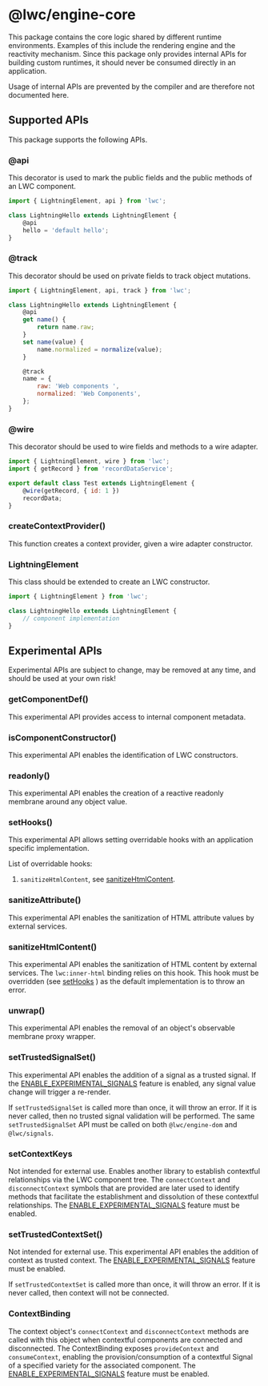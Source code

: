 # @lwc/engine-core

This package contains the core logic shared by different runtime environments. Examples of this
include the rendering engine and the reactivity mechanism. Since this package only provides
internal APIs for building custom runtimes, it should never be consumed directly in an
application.

Usage of internal APIs are prevented by the compiler and are therefore not documented here.

## Supported APIs

This package supports the following APIs.

### @api

This decorator is used to mark the public fields and the public methods of an LWC component.

```js
import { LightningElement, api } from 'lwc';

class LightningHello extends LightningElement {
    @api
    hello = 'default hello';
}
```

### @track

This decorator should be used on private fields to track object mutations.

```js
import { LightningElement, api, track } from 'lwc';

class LightningHello extends LightningElement {
    @api
    get name() {
        return name.raw;
    }
    set name(value) {
        name.normalized = normalize(value);
    }

    @track
    name = {
        raw: 'Web components ',
        normalized: 'Web Components',
    };
}
```

### @wire

This decorator should be used to wire fields and methods to a wire adapter.

```js
import { LightningElement, wire } from 'lwc';
import { getRecord } from 'recordDataService';

export default class Test extends LightningElement {
    @wire(getRecord, { id: 1 })
    recordData;
}
```

### createContextProvider()

This function creates a context provider, given a wire adapter constructor.

### LightningElement

This class should be extended to create an LWC constructor.

```js
import { LightningElement } from 'lwc';

class LightningHello extends LightningElement {
    // component implementation
}
```

## Experimental APIs

Experimental APIs are subject to change, may be removed at any time, and should be used at your
own risk!

### getComponentDef()

This experimental API provides access to internal component metadata.

### isComponentConstructor()

This experimental API enables the identification of LWC constructors.

### readonly()

This experimental API enables the creation of a reactive readonly membrane around any object
value.

### setHooks()

This experimental API allows setting overridable hooks with an application specific implementation.

List of overridable hooks:

1. `sanitizeHtmlContent`, see [sanitizeHtmlContent](#sanitizeHtmlContent).

### sanitizeAttribute()

This experimental API enables the sanitization of HTML attribute values by external services.

### sanitizeHtmlContent()

This experimental API enables the sanitization of HTML content by external services. The `lwc:inner-html` binding relies on this hook. This hook must be overridden (see [setHooks](#setHooks) ) as the default implementation is to throw an error.

### unwrap()

This experimental API enables the removal of an object's observable membrane proxy wrapper.

### setTrustedSignalSet()

This experimental API enables the addition of a signal as a trusted signal. If the [ENABLE_EXPERIMENTAL_SIGNALS](https://github.com/salesforce/lwc/blob/master/packages/%40lwc/features/README.md#lwcfeatures) feature is enabled, any signal value change will trigger a re-render.

If `setTrustedSignalSet` is called more than once, it will throw an error. If it is never called, then no trusted signal validation will be performed. The same `setTrustedSignalSet` API must be called on both `@lwc/engine-dom` and `@lwc/signals`.

### setContextKeys

Not intended for external use. Enables another library to establish contextful relationships via the LWC component tree. The `connectContext` and `disconnectContext` symbols that are provided are later used to identify methods that facilitate the establishment and dissolution of these contextful relationships. The [ENABLE_EXPERIMENTAL_SIGNALS](https://github.com/salesforce/lwc/blob/master/packages/%40lwc/features/README.md#lwcfeatures) feature must be enabled.

### setTrustedContextSet()

Not intended for external use. This experimental API enables the addition of context as trusted context. The [ENABLE_EXPERIMENTAL_SIGNALS](https://github.com/salesforce/lwc/blob/master/packages/%40lwc/features/README.md#lwcfeatures) feature must be enabled.

If `setTrustedContextSet` is called more than once, it will throw an error. If it is never called, then context will not be connected.

### ContextBinding

The context object's `connectContext` and `disconnectContext` methods are called with this object when contextful components are connected and disconnected. The ContextBinding exposes `provideContext` and `consumeContext`,
enabling the provision/consumption of a contextful Signal of a specified variety for the associated component. The [ENABLE_EXPERIMENTAL_SIGNALS](https://github.com/salesforce/lwc/blob/master/packages/%40lwc/features/README.md#lwcfeatures) feature must be enabled.
